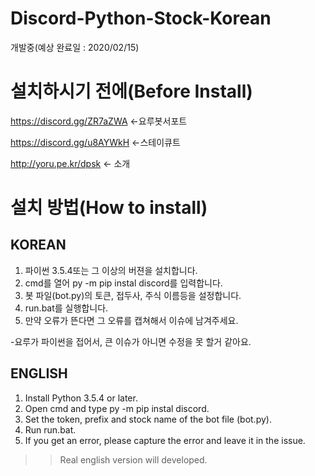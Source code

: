 # Discord-Python-Stock-Korean
개발중(예상 완료일 : 2020/02/15)

# 설치하시기 전에(Before Install)
https://discord.gg/ZR7aZWA <-요루봇서포트

https://discord.gg/u8AYWkH <-스테이큐트

http://yoru.pe.kr/dpsk <- 소개

# 설치 방법(How to install)

## KOREAN
1. 파이썬 3.5.4또는 그 이상의 버젼을 설치합니다.
2. cmd를 열어 py -m pip instal discord를 입력합니다.
3. 봇 파일(bot.py)의 토큰, 접두사, 주식 이름등을 설정합니다.
4. run.bat를 실행합니다.
5. 만약 오류가 뜬다면 그 오류를 캡쳐해서 이슈에 남겨주세요.

-요루가 파이썬을 접어서, 큰 이슈가 아니면 수정을 못 할거 같아요.

## ENGLISH
1. Install Python 3.5.4 or later.
2. Open cmd and type py -m pip instal discord.
3. Set the token, prefix and stock name of the bot file (bot.py).
4. Run run.bat.
5. If you get an error, please capture the error and leave it in the issue.
>>Real english version will developed.
